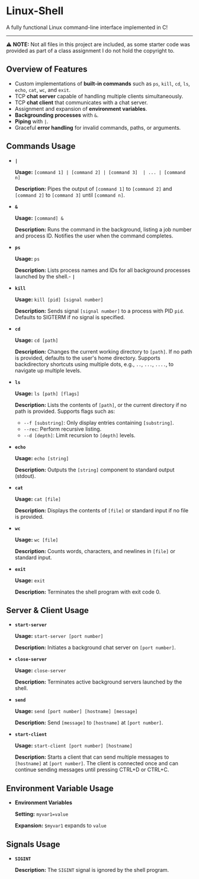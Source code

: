 # Linux-Shell
A fully functional Linux command-line interface implemented in C!

---

⚠️ **NOTE:** Not all files in this project are included, as some starter code was provided as part of a class assignment I do not hold the copyright to.

## Overview of Features
- Custom implementations of **built-in commands** such as `ps`, `kill`, `cd`, `ls`, `echo`, `cat`, `wc`, and `exit`.
- TCP **chat server** capable of handling multiple clients simultaneously.
- TCP **chat client** that communicates with a chat server.
- Assignment and expansion of **environment variables**.
- **Backgrounding processes** with `&`.
- **Piping** with `|`.
- Graceful **error handling** for invalid commands, paths, or arguments.

## Commands Usage

- **`|`**
  
  **Usage:** `[command 1] | [command 2] | [command 3]  | ... | [command n]`
  
  **Description:** Pipes the output of `[command 1]` to `[command 2]` and `[command 2]` to `[command 3]` until `[command n]`.

- **`&`**
  
  **Usage:** `[command] &`
  
  **Description:** Runs the command in the background, listing a job number and process ID. Notifies the user when the command completes.

- **`ps`**
  
  **Usage:** `ps`
  
  **Description:** Lists process names and IDs for all background processes launched by the shell.- **`|`**

- **`kill`**
  
  **Usage:** `kill [pid] [signal number]`
  
  **Description:** Sends signal `[signal number]` to a process with PID `pid`. Defaults to SIGTERM if no signal is specified.

- **`cd`**
  
  **Usage:** `cd [path]`
  
  **Description:** Changes the current working directory to `[path]`. If no path is provided, defaults to the user's home directory. Supports
  backdirectory shortcuts using multiple dots, e.g., `..`, `...`, `....`, to navigate up multiple levels.

- **`ls`**
  
  **Usage:** `ls [path] [flags]`
  
  **Description:** Lists the contents of `[path]`, or the current directory if no path is provided. Supports flags such as:
  - `--f [substring]`: Only display entries containing `[substring]`.
  - `--rec`: Perform recursive listing.
  - `--d [depth]`: Limit recursion to `[depth]` levels.

- **`echo`**
  
  **Usage:** `echo [string]`
  
  **Description:** Outputs the `[string]` component to standard output (stdout).

- **`cat`**
  
  **Usage:** `cat [file]`
  
  **Description:** Displays the contents of `[file]` or standard input if no file is provided.

- **`wc`**
  
  **Usage:** `wc [file]`
  
  **Description:** Counts words, characters, and newlines in `[file]` or standard input.

- **`exit`**
  
  **Usage:** `exit`
  
  **Description:** Terminates the shell program with exit code 0.

## Server & Client Usage

- **`start-server`**
  
  **Usage:** `start-server [port number]`
  
  **Description:** Initiates a background chat server on `[port number]`.
  
- **`close-server`**
  
  **Usage:** `close-server`
  
  **Description:** Terminates active background servers launched by the shell.
  
- **`send`**
  
  **Usage:** `send [port number] [hostname] [message]`
  
  **Description:** Send `[message]` to `[hostname]` at `[port number]`.
  
- **`start-client`**
  
  **Usage:** `start-client [port number] [hostname]`
  
  **Description:** Starts a client that can send multiple messages to `[hostname]` at `[port number]`. The client is connected once and can continue
  sending messages until pressing CTRL+D or CTRL+C.

## Environment Variable Usage

- **Environment Variables**
  
  **Setting:** `myvar1=value`
  
  **Expansion:** `$myvar1` expands to `value`

## Signals Usage

- **`SIGINT`**
  
  **Description:** The `SIGINT` signal is ignored by the shell program.
